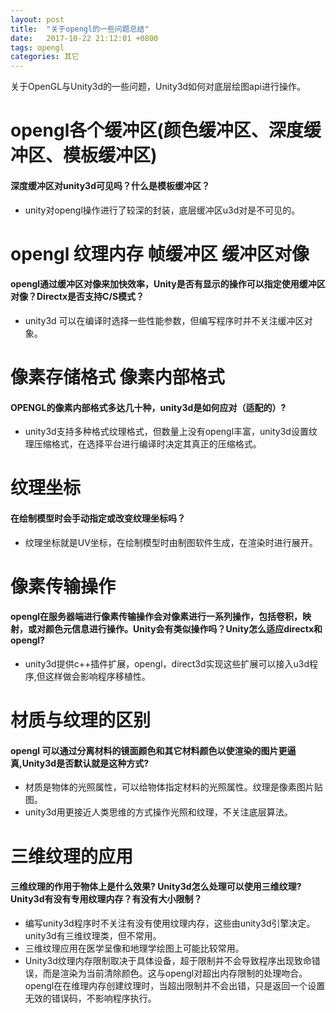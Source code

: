 ```yaml
---
layout: post
title:  "关于opengl的一些问题总结"
date:   2017-10-22 21:12:01 +0800
tags: opengl
categories: 其它
---
```


关于OpenGL与Unity3d的一些问题，Unity3d如何对底层绘图api进行操作。

<!--break-->

# opengl各个缓冲区(颜色缓冲区、深度缓冲区、模板缓冲区)

#### 深度缓冲区对unity3d可见吗？什么是模板缓冲区？

- unity对opengl操作进行了较深的封装，底层缓冲区u3d对是不可见的。

# opengl 纹理内存 帧缓冲区 缓冲区对像

#### opengl通过缓冲区对像来加快效率，Unity是否有显示的操作可以指定使用缓冲区对像？Directx是否支持C/S模式？

- unity3d 可以在编译时选择一些性能参数，但编写程序时并不关注缓冲区对象。

# 像素存储格式 像素内部格式

#### OPENGL的像素内部格式多达几十种，unity3d是如何应对（适配的）?

- unity3d支持多种格式纹理格式，但数量上没有opengl丰富，unity3d设置纹理压缩格式，在选择平台进行编译时决定其真正的压缩格式。


# 纹理坐标

#### 在绘制模型时会手动指定或改变纹理坐标吗？

- 纹理坐标就是UV坐标，在绘制模型时由制图软件生成，在渲染时进行展开。

# 像素传输操作

#### opengl在服务器端进行像素传输操作会对像素进行一系列操作，包括卷积，映射，或对颜色元信息进行操作。Unity会有类似操作吗？Unity怎么适应directx和opengl?

- unity3d提供c++插件扩展，opengl，direct3d实现这些扩展可以接入u3d程序,但这样做会影响程序移植性。

# 材质与纹理的区别

#### opengl 可以通过分离材料的镜面颜色和其它材料颜色以使渲染的图片更逼真,Unity3d是否默认就是这种方式?

- 材质是物体的光照属性，可以给物体指定材料的光照属性。纹理是像素图片贴图。
- unity3d用更接近人类思维的方式操作光照和纹理，不关注底层算法。

# 三维纹理的应用

#### 三维纹理的作用于物体上是什么效果? Unity3d怎么处理可以使用三维纹理?Unity3d有没有专用纹理内存？有没有大小限制？

- 编写unity3d程序时不关注有没有使用纹理内存，这些由unity3d引擎决定。unity3d有三维纹理类，但不常用。
- 三维纹理应用在医学呈像和地理学绘图上可能比较常用。
- Unity3d纹理内存限制取决于具体设备，超于限制并不会导致程序出现致命错误，而是渲染为当前清除颜色。这与opengl对超出内存限制的处理吻合。opengl在在维理内存创建纹理时，当超出限制并不会出错，只是返回一个设置无效的错误码，不影响程序执行。

